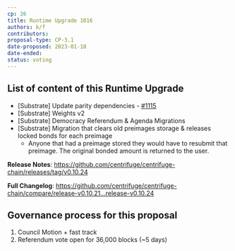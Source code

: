 ```yaml
---
cp: 26
title: Runtime Upgrade 1016
authors: k/f
contributors: 
proposal-type: CP-3.1
date-proposed: 2023-01-18
date-ended: 
status: voting
---
```


## List of content of this Runtime Upgrade

* [Substrate] Update parity dependencies - [#1115](https://github.com/centrifuge/centrifuge-chain/pull/1115)
* [Substrate] Weights v2
* [Substrate] Democracy Referendum & Agenda Migrations
* [Substrate] Migration that clears old preimages storage & releases locked bonds for each preimage
  - Anyone that had a preimage stored they would have to resubmit that preimage. The original bonded amount is returned to the user.
  
**Release Notes**: https://github.com/centrifuge/centrifuge-chain/releases/tag/v0.10.24
  
**Full Changelog**: https://github.com/centrifuge/centrifuge-chain/compare/release-v0.10.21...release-v0.10.24

## Governance process for this proposal
1. Council Motion + fast track
2. Referendum vote open for 36,000 blocks (~5 days)
